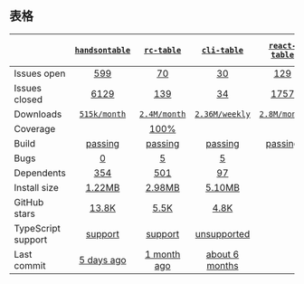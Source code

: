 ## 表格
|   | [`handsontable`][b0] | [`rc-table`][r0] | [`cli-table`][n0] | [`react-table`][k0] | [`@ant-design/pro-table`][a0] |
|---|:---:|:---:|:----:|:----:|:----:|
| Issues open           | [599][IO1] | [70][IO2] | [30][IO3] | [129][IO4] | [117][IO5] |
| Issues closed         | [6129][IC1] | [139][IC2] | [34][IC3] | [1757][IC4] | [2093][IC5] |
| Downloads             | [`515k/month`][DL1] | [`2.4M/month`][DL2] | [`2.36M/weekly`][DL3] | [`2.8M/month`][DL4] | [`23.19K/weekly`][DL5] |
| Coverage              |  | [100%][cover2] |  |  |  |
| Build                 | [passing][bd1] | [passing][bd2] | [passing][bd3] | [passing][bd4] | [unknown][bd5] |
| Bugs                  | [0][bug1] | [5][bug2] | [5][bug3] |
| Dependents            | [354][dep1] | [501][dep2] | [97][dep3] |
| Install size          | [1.22MB][IS1] | [2.98MB][IS2] | [5.10MB][IS3] |
| GitHub stars          | [13.8K][stars1] | [5.5K][stars2] | [4.8K][stars3] |
| TypeScript support    | [support][TS1] | [support][TS2] | [unsupported][TS3] |
| Last commit           | [5 days ago][commits1] | [1 month ago][commits2] | [about 6 months][commits3] |

[b0]: https://github.com/handsontable/handsontable
[r0]: https://github.com/react-component/table
[n0]: https://github.com/Automattic/cli-table
[k0]: https://github.com/tannerlinsley/react-table
[a0]: https://github.com/ant-design/pro-components

[IO1]: https://github.com/handsontable/handsontable/issues
[IO2]: https://github.com/react-component/table/issues
[IO3]: https://github.com/Automattic/cli-table/issues
[IO4]: https://github.com/tannerlinsley/react-table/issues
[IO5]: https://github.com/ant-design/pro-components/issues
[IC1]: https://github.com/handsontable/handsontable/issues
[IC2]: https://github.com/react-component/table/issues
[IC3]: https://github.com/Automattic/cli-table/issues
[IC4]: https://github.com/tannerlinsley/react-table/issues
[IC5]: https://github.com/ant-design/pro-components/issues

[DL1]: https://www.npmjs.com/package/handsontable
[DL2]: https://www.npmjs.com/package/rc-table
[DL3]: https://www.npmjs.com/package/cli-table
[DL4]: https://www.npmjs.com/package/react-table
[DL5]: https://www.npmjs.com/package/@ant-design/pro-table

[cover2]: https://codecov.io/gh/react-component/table/branch/master

[bd1]: https://travis-ci.org/github/handsontable/handsontable
[bd2]: https://travis-ci.org/github/react-component/table
[bd3]: https://travis-ci.org/github/Automattic/cli-table
[bd4]: https://travis-ci.org/github/tannerlinsley/react-table
[bd5]: https://travis-ci.org/github/ant-design/pro-components

[bug1]: https://github.com/react-grid-layout/react-grid-layout/issues
[bug2]: https://github.com/angular/flex-layout/issues?page=1&q=is%3Aissue+is%3Aopen
[bug3]: https://github.com/jbaysolutions/vue-grid-layout/issues

[dep1]: https://www.npmjs.com/package/react-grid-layout
[dep2]: https://www.npmjs.com/package/@angular/flex-layout
[dep3]: https://www.npmjs.com/package/vue-grid-layout

[IS1]: https://packagephobia.com/result?p=react-grid-layout
[IS2]: https://packagephobia.com/result?p=@angular/flex-layout
[IS3]: https://packagephobia.com/result?p=react-grid-layout

[stars1]: https://github.com/react-grid-layout/react-grid-layout/stargazers
[stars2]: https://github.com/angular/flex-layout/stargazers
[stars3]: https://github.com/jbaysolutions/vue-grid-layout/stargazers

[TS1]: https://www.npmjs.com/package/@types/react-grid-layout
[TS2]: https://github.com/angular/flex-layout
[TS3]: https://github.com/jbaysolutions/vue-grid-layout/search?l=vue

[commits1]: https://github.com/react-grid-layout/react-grid-layout/commits
[commits2]: https://github.com/angular/flex-layout/commits
[commits3]: https://github.com/jbaysolutions/vue-grid-layout/commits